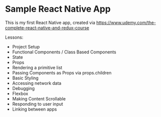 # Sample React Native App

This is my first React Native app, created via https://www.udemy.com/the-complete-react-native-and-redux-course

Lessons:

* Project Setup
* Functional Components / Class Based Components
* State
* Props
* Rendering a primitive list
* Passing Components as Props via props.children
* Basic Styling
* Accessing network data
* Debugging
* Flexbox
* Making Content Scrollable
* Responding to user input
* Linking between apps
